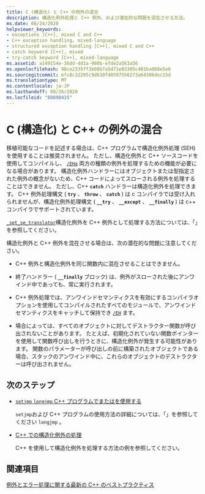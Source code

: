```yaml
---
title: C (構造化) と C++ の例外の混合
description: 構造化例外処理と C++ 例外、および潜在的な問題を混在させる方法。
ms.date: 08/24/2020
helpviewer_keywords:
- exceptions [C++], mixed C and C++
- C++ exception handling, mixed-language
- structured exception handling [C++], mixed C and C++
- catch keyword [C++], mixed
- try-catch keyword [C++], mixed-language
ms.assetid: a149154e-36dd-4d1a-980b-efde2a563a56
ms.openlocfilehash: 98ce2335ff3b08b7a5d71e03305c481ba068e5e6
ms.sourcegitcommit: efc8c32205c9d610f40597556273a64306dec15d
ms.translationtype: MT
ms.contentlocale: ja-JP
ms.lasthandoff: 08/26/2020
ms.locfileid: "88898415"
---
```

# <a name="mixing-c-structured-and-c-exceptions"></a>C (構造化) と C++ の例外の混合

移植可能なコードを記述する場合は、C++ プログラムで構造化例外処理 (SEH) を使用することは推奨されません。 ただし、構造化例外と C++ ソースコードを使用してコンパイルし、 [`/EHa`](../build/reference/eh-exception-handling-model.md) 両方の種類の例外を処理するための機能が必要になる場合があります。 構造化例外ハンドラーにはオブジェクトまたは型指定された例外の概念がないため、C++ コードによってスローされる例外を処理することはできません。 ただし、C++ **`catch`** ハンドラーは構造化例外を処理できます。 C++ 例外処理構文 ( **`try`** 、 **`throw`** 、 **`catch`** ) は c コンパイラでは受け入れられませんが、構造化例外処理構文 ( **`__try`** 、 **`__except`** 、 **`__finally`** ) は c++ コンパイラでサポートされています。

[`_set_se_translator`](../c-runtime-library/reference/set-se-translator.md)構造化例外を C++ 例外として処理する方法については、「」を参照してください。

構造化例外と C++ 例外を混在させる場合は、次の潜在的な問題に注意してください。

- C++ 例外と構造化例外を同じ関数内に混在させることはできません。

- 終了ハンドラー ( **`__finally`** ブロック) は、例外がスローされた後にアンワインド中であっても、常に実行されます。

- C++ 例外処理では、アンワインドセマンティクスを有効にするコンパイラオプションを使用してコンパイルされたすべてのモジュールで、アンワインドセマンティクスをキャッチして保持でき [`/EH`](../build/reference/eh-exception-handling-model.md) ます。

- 場合によっては、すべてのオブジェクトに対してデストラクター関数が呼び出されないことがあります。 たとえば、初期化されていない関数ポインターを使用して関数呼び出しを行うときに、構造化例外が発生する可能性があります。 関数のパラメーターが呼び出しの前に構築されたオブジェクトである場合、スタックのアンワインド中に、これらのオブジェクトのデストラクターは呼び出されません。

## <a name="next-steps"></a>次のステップ

- [`setjmp` `longjmp` C++ プログラムでまたはを使用する](../cpp/using-setjmp-longjmp.md)

  `setjmp`および C++ プログラムの使用方法の詳細については、「」を参照してください `longjmp` 。

- [C++ での構造化例外の処理](../cpp/exception-handling-differences.md)

  C++ を使用して構造化例外を処理する方法の例を参照してください。

## <a name="see-also"></a>関連項目

[例外とエラー処理に関する最新の C++ のベストプラクティス](../cpp/errors-and-exception-handling-modern-cpp.md)
